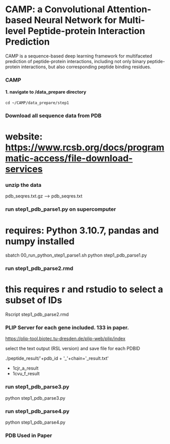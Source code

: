 # CAMP: a Convolutional Attention-based Neural Network for Multi-level Peptide-protein Interaction Prediction

CAMP is a sequence-based deep learning framework for multifaceted prediction of peptide-protein interactions, including not only binary peptide-protein interactions, but also corresponding peptide binding residues.

### CAMP
#### 1. navigate to /data_prepare directory  
```
cd ~/CAMP/data_prepare/step1
```

### Download all sequence data from PDB
# website: https://www.rcsb.org/docs/programmatic-access/file-download-services

### unzip the data

pdb_seqres.txt.gz --> pdb_seqres.txt

### run step1_pdb_parse1.py on supercomputer
# requires: Python 3.10.7, pandas and numpy installed

sbatch 00_run_python_step1_parse1.sh
python step1_pdb_parse1.py

### run step1_pdb_parse2.rmd
# this requires r and rstudio to select a subset of IDs

Rscript step1_pdb_parse2.rmd


### PLIP Server for each gene included. 133 in paper. 

https://plip-tool.biotec.tu-dresden.de/plip-web/plip/index

select the text output (RSL version) and save file for each PDBID

./peptide_result/'+pdb_id + '_'+chain+'_result.txt'

- 1cjr_a_result
- 1cvu_f_result

### run step1_pdb_parse3.py

python step1_pdb_parse3.py

### run step1_pdb_parse4.py

python step1_pdb_parse4.py


### PDB Used in Paper

